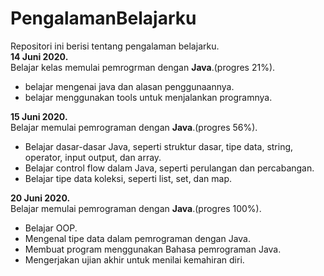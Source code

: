 # PengalamanBelajarku
Repositori ini berisi tentang pengalaman belajarku.<br>
**14 Juni 2020.**  
Belajar kelas memulai pemrogrman dengan **Java**.(progres 21%).
* belajar mengenai java dan alasan penggunaannya.
* belajar menggunakan tools untuk menjalankan programnya.

**15 Juni 2020.**    
Belajar memulai pemrograman dengan **Java**.(progres  56%).
* Belajar dasar-dasar Java, seperti struktur dasar, tipe data, string, operator, input output, dan array.
* Belajar control flow dalam Java, seperti perulangan dan percabangan.
* Belajar tipe data koleksi, seperti list, set, dan map.

**20 Juni 2020.**   
Belajar memulai pemrograman dengan **Java**.(progres 100%).
* Belajar OOP.
* Mengenal tipe data dalam pemrograman dengan Java.
* Membuat program menggunakan Bahasa pemrograman Java.
* Mengerjakan ujian akhir untuk menilai kemahiran diri.
